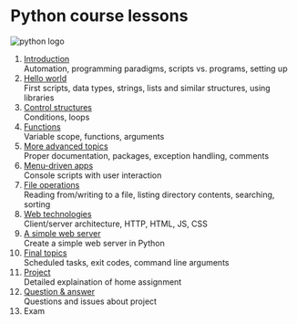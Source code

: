# Python course lessons

<!--
Learning Outcomes
1. Explain an approach to programming to be able to solve common automation problems, and how scripting languages fit into this approach.
2. Use the scripting language to build desktop/console applications to automate common tasks.
3. Use the scripting language to execute external applications on the installed computer system as well as to schedule tasks to be run at specific intervals.
4. Build basic web applications for remote control of automated tasks.
-->

![python logo](https://www.python.org/static/community_logos/python-logo-master-v3-TM.png)

1. [Introduction](lessons/01.md)  
Automation, programming paradigms, scripts vs. programs, setting up
1. [Hello world](lessons/02.md)  
First scripts, data types, strings, lists and similar structures, using libraries
1. [Control structures](lessons/03.md)  
Conditions, loops
1. [Functions](lessons/04.md)  
Variable scope, functions, arguments
1. [More advanced topics](lessons/05.md)  
Proper documentation, packages, exception handling, comments
1. [Menu-driven apps](lessons/06.md)  
Console scripts with user interaction
1. [File operations](lessons/07.md)  
Reading from/writing to a file, listing directory contents, searching, sorting
1. [Web technologies](lessons/08.md)  
Client/server architecture, HTTP, HTML, JS, CSS
1. [A simple web server](lessons/09.md)  
Create a simple web server in Python
1. [Final topics](lessons/10.md)  
Scheduled tasks, exit codes, command line arguments
1. [Project](lessons/11.md)  
Detailed explaination of home assignment
1. [Question & answer](lessons/12.md)  
Questions and issues about project
1. Exam
